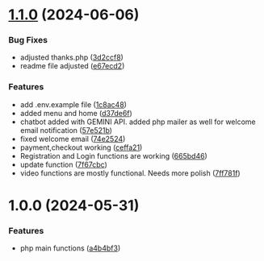 # [1.1.0](https://github.com/mr-jones123/Video-Store/compare/v1.0.0...v1.1.0) (2024-06-06)


### Bug Fixes

* adjusted thanks.php ([3d2ccf8](https://github.com/mr-jones123/Video-Store/commit/3d2ccf83f194dab776ac7ee2d83f064645cd5198))
* readme file adjusted ([e67ecd2](https://github.com/mr-jones123/Video-Store/commit/e67ecd26b089708c9b500f0cefa2796921f1cf26))


### Features

* add .env.example file ([1c8ac48](https://github.com/mr-jones123/Video-Store/commit/1c8ac481167fe99543f7fe4a60c81ad0b6aa5363))
* added menu and home ([d37de6f](https://github.com/mr-jones123/Video-Store/commit/d37de6f9ec16d4436ae2814506881bbd47afd810))
* chatbot added with GEMINI API. added php mailer as well for welcome email notification ([57e521b](https://github.com/mr-jones123/Video-Store/commit/57e521b1ac941b4feaf0a065f4a0688ed1b064c4))
* fixed welcome email ([74e2524](https://github.com/mr-jones123/Video-Store/commit/74e25243706e7a53cd2357b8f144793ce3b30a3e))
* payment,checkout working ([ceffa21](https://github.com/mr-jones123/Video-Store/commit/ceffa21a76eca15f090695d32e082da2bf1c96f0))
* Registration and Login functions are working ([665bd46](https://github.com/mr-jones123/Video-Store/commit/665bd46f303f91eb9f3b4f84b612bf3904b7423f))
* update function ([7f67cbc](https://github.com/mr-jones123/Video-Store/commit/7f67cbcac887651b9a980606de146ca9b679dc37))
* video functions are mostly functional. Needs more polish ([7ff781f](https://github.com/mr-jones123/Video-Store/commit/7ff781ff00417df03d0728cc804791db21f1d9d8))

# 1.0.0 (2024-05-31)


### Features

* php main functions ([a4b4bf3](https://github.com/mr-jones123/Video-Store/commit/a4b4bf3ed7ff041dc0554188991f9105dce5074a))
